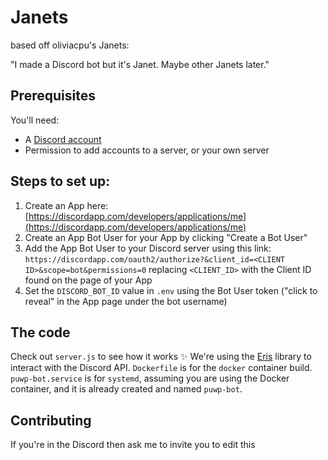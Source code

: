 # Janets

based off oliviacpu's Janets:

"I made a Discord bot but it's Janet.
Maybe other Janets later."

## Prerequisites

You'll need:
 - A [Discord account](https://discordapp.com/register)
 - Permission to add accounts to a server, or your own server

## Steps to set up:

1. Create an App here: [https://discordapp.com/developers/applications/me](https://discordapp.com/developers/applications/me)
2. Create an App Bot User for your App by clicking "Create a Bot User"
3. Add the App Bot User to your Discord server using this link: `https://discordapp.com/oauth2/authorize?&client_id=<CLIENT ID>&scope=bot&permissions=0` replacing `<CLIENT_ID>` with the Client ID found on the page of your App
4. Set the `DISCORD_BOT_ID` value in `.env` using the Bot User token ("click to reveal" in the App page under the bot username)

## The code
Check out `server.js` to see how it works ✨
We're using the [Eris](https://npm.im/eris) library to interact with the Discord API.
`Dockerfile` is for the `docker` container build.
`puwp-bot.service` is for `systemd`, assuming you are using the Docker container, and it is already created and named `puwp-bot`.

## Contributing

If you're in the Discord then ask me to invite you to edit this
